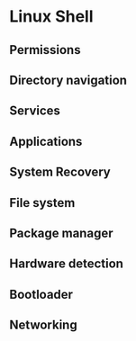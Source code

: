 # Linux Shell

## Permissions

## Directory navigation

## Services

## Applications

## System Recovery

## File system

## Package manager

## Hardware detection

## Bootloader

## Networking